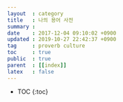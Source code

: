 ```yaml
---
layout  : category
title   : 나의 용어 사전
summary :
date    : 2017-12-04 09:10:02 +0900
updated : 2019-10-27 22:42:37 +0900
tag     : proverb culture
toc     : true
public  : true
parent  : [[index]]
latex   : false
---
```

* TOC
{:toc}

